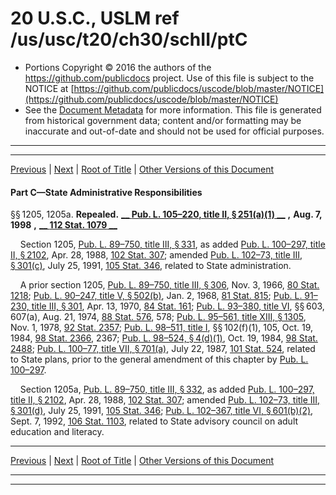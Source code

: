 ---
---

# 20 U.S.C., USLM ref /us/usc/t20/ch30/schII/ptC

* Portions Copyright © 2016 the authors of the https://github.com/publicdocs project.
  Use of this file is subject to the NOTICE at [https://github.com/publicdocs/uscode/blob/master/NOTICE](https://github.com/publicdocs/uscode/blob/master/NOTICE)
* See the [Document Metadata](././../../../../../..//README.md) for more information.
  This file is generated from historical government data; content and/or formatting may be inaccurate and out-of-date and should not be used for official purposes.

----------
----------

[Previous](./../../../../../..//us/usc/t20/ch30/schII/ptB/m__us_usc_t20_s1204.md) | [Next](./../../../../../..//us/usc/t20/ch30/schII/ptD/m__us_usc_t20_ch30_schII_ptD.md) | [Root of Title](./../../../../../../) | [Other Versions of this Document](https://publicdocs.github.io/go/links?ns=uslm&ref=%2Fus%2Fusc%2Ft20%2Fch30%2FschII%2FptC)

#### Part C—State Administrative Responsibilities

§§ 1205, 1205a. __Repealed.__  __[__  __Pub. L. 105–220, title II, § 251(a)(1)__  __][/us/pl/105/220/s251/a/1]__  __,__  __Aug. 7, 1998__  __,__  __[__  __112 Stat. 1079__  __][/us/stat/112/1079]__ 

    Section 1205, [Pub. L. 89–750, title III, § 331][/us/pl/89/750/s331], as added [Pub. L. 100–297, title II, § 2102][/us/pl/100/297/s2102], Apr. 28, 1988, [102 Stat. 307][/us/stat/102/307]; amended [Pub. L. 102–73, title III, § 301(c)][/us/pl/102/73/s301/c], July 25, 1991, [105 Stat. 346][/us/stat/105/346], related to State administration.

    A prior section 1205, [Pub. L. 89–750, title III, § 306][/us/pl/89/750/s306], Nov. 3, 1966, [80 Stat. 1218][/us/stat/80/1218]; [Pub. L. 90–247, title V, § 502(b)][/us/pl/90/247/s502/b], Jan. 2, 1968, [81 Stat. 815][/us/stat/81/815]; [Pub. L. 91–230, title III, § 301][/us/pl/91/230/s301], Apr. 13, 1970, [84 Stat. 161][/us/stat/84/161]; [Pub. L. 93–380, title VI][/us/pl/93/380], §§ 603, 607(a), Aug. 21, 1974, [88 Stat. 576][/us/stat/88/576], 578; [Pub. L. 95–561, title XIII, § 1305][/us/pl/95/561/s1305], Nov. 1, 1978, [92 Stat. 2357][/us/stat/92/2357]; [Pub. L. 98–511, title I][/us/pl/98/511], §§ 102(f)(1), 105, Oct. 19, 1984, [98 Stat. 2366][/us/stat/98/2366], 2367; [Pub. L. 98–524, § 4(d)(1)][/us/pl/98/524/s4/d/1], Oct. 19, 1984, [98 Stat. 2488][/us/stat/98/2488]; [Pub. L. 100–77, title VII, § 701(a)][/us/pl/100/77/s701/a], July 22, 1987, [101 Stat. 524][/us/stat/101/524], related to State plans, prior to the general amendment of this chapter by [Pub. L. 100–297][/us/pl/100/297].

    Section 1205a, [Pub. L. 89–750, title III, § 332][/us/pl/89/750/s332], as added [Pub. L. 100–297, title II, § 2102][/us/pl/100/297/s2102], Apr. 28, 1988, [102 Stat. 307][/us/stat/102/307]; amended [Pub. L. 102–73, title III, § 301(d)][/us/pl/102/73/s301/d], July 25, 1991, [105 Stat. 346][/us/stat/105/346]; [Pub. L. 102–367, title VI, § 601(b)(2)][/us/pl/102/367/s601/b/2], Sept. 7, 1992, [106 Stat. 1103][/us/stat/106/1103], related to State advisory council on adult education and literacy.

----------

[Previous](./../../../../../..//us/usc/t20/ch30/schII/ptB/m__us_usc_t20_s1204.md) | [Next](./../../../../../..//us/usc/t20/ch30/schII/ptD/m__us_usc_t20_ch30_schII_ptD.md) | [Root of Title](./../../../../../../) | [Other Versions of this Document](https://publicdocs.github.io/go/links?ns=uslm&ref=%2Fus%2Fusc%2Ft20%2Fch30%2FschII%2FptC)

----------
----------

[/us/pl/105/220/s251/a/1]: https://publicdocs.github.io/go/links?ns=uslm&ref=%2Fus%2Fpl%2F105%2F220%2Fs251%2Fa%2F1
[/us/stat/112/1079]: https://publicdocs.github.io/go/links?ns=uslm&ref=%2Fus%2Fstat%2F112%2F1079
[/us/pl/89/750/s331]: https://publicdocs.github.io/go/links?ns=uslm&ref=%2Fus%2Fpl%2F89%2F750%2Fs331
[/us/pl/100/297/s2102]: https://publicdocs.github.io/go/links?ns=uslm&ref=%2Fus%2Fpl%2F100%2F297%2Fs2102
[/us/stat/102/307]: https://publicdocs.github.io/go/links?ns=uslm&ref=%2Fus%2Fstat%2F102%2F307
[/us/pl/102/73/s301/c]: https://publicdocs.github.io/go/links?ns=uslm&ref=%2Fus%2Fpl%2F102%2F73%2Fs301%2Fc
[/us/stat/105/346]: https://publicdocs.github.io/go/links?ns=uslm&ref=%2Fus%2Fstat%2F105%2F346
[/us/pl/89/750/s306]: https://publicdocs.github.io/go/links?ns=uslm&ref=%2Fus%2Fpl%2F89%2F750%2Fs306
[/us/stat/80/1218]: https://publicdocs.github.io/go/links?ns=uslm&ref=%2Fus%2Fstat%2F80%2F1218
[/us/pl/90/247/s502/b]: https://publicdocs.github.io/go/links?ns=uslm&ref=%2Fus%2Fpl%2F90%2F247%2Fs502%2Fb
[/us/stat/81/815]: https://publicdocs.github.io/go/links?ns=uslm&ref=%2Fus%2Fstat%2F81%2F815
[/us/pl/91/230/s301]: https://publicdocs.github.io/go/links?ns=uslm&ref=%2Fus%2Fpl%2F91%2F230%2Fs301
[/us/stat/84/161]: https://publicdocs.github.io/go/links?ns=uslm&ref=%2Fus%2Fstat%2F84%2F161
[/us/pl/93/380]: https://publicdocs.github.io/go/links?ns=uslm&ref=%2Fus%2Fpl%2F93%2F380
[/us/stat/88/576]: https://publicdocs.github.io/go/links?ns=uslm&ref=%2Fus%2Fstat%2F88%2F576
[/us/pl/95/561/s1305]: https://publicdocs.github.io/go/links?ns=uslm&ref=%2Fus%2Fpl%2F95%2F561%2Fs1305
[/us/stat/92/2357]: https://publicdocs.github.io/go/links?ns=uslm&ref=%2Fus%2Fstat%2F92%2F2357
[/us/pl/98/511]: https://publicdocs.github.io/go/links?ns=uslm&ref=%2Fus%2Fpl%2F98%2F511
[/us/stat/98/2366]: https://publicdocs.github.io/go/links?ns=uslm&ref=%2Fus%2Fstat%2F98%2F2366
[/us/pl/98/524/s4/d/1]: https://publicdocs.github.io/go/links?ns=uslm&ref=%2Fus%2Fpl%2F98%2F524%2Fs4%2Fd%2F1
[/us/stat/98/2488]: https://publicdocs.github.io/go/links?ns=uslm&ref=%2Fus%2Fstat%2F98%2F2488
[/us/pl/100/77/s701/a]: https://publicdocs.github.io/go/links?ns=uslm&ref=%2Fus%2Fpl%2F100%2F77%2Fs701%2Fa
[/us/stat/101/524]: https://publicdocs.github.io/go/links?ns=uslm&ref=%2Fus%2Fstat%2F101%2F524
[/us/pl/100/297]: https://publicdocs.github.io/go/links?ns=uslm&ref=%2Fus%2Fpl%2F100%2F297
[/us/pl/89/750/s332]: https://publicdocs.github.io/go/links?ns=uslm&ref=%2Fus%2Fpl%2F89%2F750%2Fs332
[/us/pl/100/297/s2102]: https://publicdocs.github.io/go/links?ns=uslm&ref=%2Fus%2Fpl%2F100%2F297%2Fs2102
[/us/stat/102/307]: https://publicdocs.github.io/go/links?ns=uslm&ref=%2Fus%2Fstat%2F102%2F307
[/us/pl/102/73/s301/d]: https://publicdocs.github.io/go/links?ns=uslm&ref=%2Fus%2Fpl%2F102%2F73%2Fs301%2Fd
[/us/stat/105/346]: https://publicdocs.github.io/go/links?ns=uslm&ref=%2Fus%2Fstat%2F105%2F346
[/us/pl/102/367/s601/b/2]: https://publicdocs.github.io/go/links?ns=uslm&ref=%2Fus%2Fpl%2F102%2F367%2Fs601%2Fb%2F2
[/us/stat/106/1103]: https://publicdocs.github.io/go/links?ns=uslm&ref=%2Fus%2Fstat%2F106%2F1103


